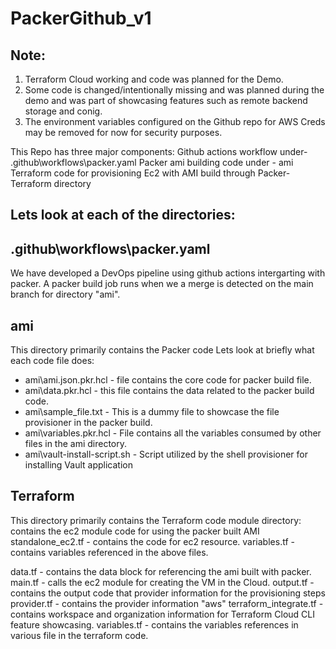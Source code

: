 # PackerGithub_v1

## Note:
1. Terraform Cloud working and code was planned for the Demo.
2. Some code is changed/intentionally missing and was planned during the demo and was part of showcasing features such as remote backend storage and conig.
3. The environment variables configured on the Github repo for AWS Creds may be removed for now for security purposes.


This Repo has three major components:
Github actions workflow under- .github\workflows\packer.yaml
Packer ami building code under - ami
Terraform code for provisioning Ec2 with AMI build through Packer- Terraform directory

## Lets look at each of the directories:

## .github\workflows\packer.yaml

We have developed a DevOps pipeline using github actions intergarting with packer. A packer build job runs when we a merge is detected on the main branch for directory "ami".

## ami
This directory primarily contains the Packer code
 Lets look at briefly what each code file does:
 - ami\ami.json.pkr.hcl - file contains the core code for packer build file.
 - ami\data.pkr.hcl - this file contains the data related to the packer build code.
 - ami\sample_file.txt - This is a dummy file to showcase the file provisioner in the packer build.
 - ami\variables.pkr.hcl - File contains all the variables consumed by other files in the ami directory.
 - ami\vault-install-script.sh - Script utilized by the shell provisioner for installing Vault application

 ## Terraform
 This directory primarily contains the Terraform code
 module directory: contains the ec2 module code for using the packer built AMI
    standalone_ec2.tf - contains the code for ec2 resource.
    variables.tf - contains variables referenced in the above files.

 data.tf - contains the data block for referencing the ami built with packer.
 main.tf - calls the ec2 module for creating the VM in the Cloud.
 output.tf - contains the output code that provider information for the provisioning steps
 provider.tf - contains the provider information "aws"
 terraform_integrate.tf - contains workspace and organization information for Terraform Cloud CLI feature showcasing.
 variables.tf - contains the variables references in various file in the terraform code.





